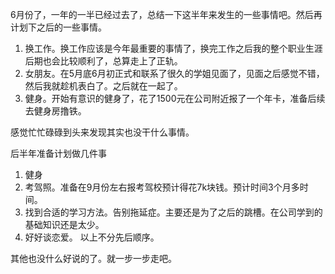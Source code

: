 6月份了，一年的一半已经过去了，总结一下这半年来发生的一些事情吧。然后再计划下之后的一些事情。

1. 换工作。换工作应该是今年最重要的事情了，换完工作之后我的整个职业生涯后期也会比较顺利了，总算走上了正轨。
2. 女朋友。在5月底6月初正式和联系了很久的学姐见面了，见面之后感觉不错，然后我就趁机表白了。之后就在一起了。
3. 健身。开始有意识的健身了，花了1500元在公司附近报了一个年卡，准备后续去健身房撸铁。

感觉忙忙碌碌到头来发现其实也没干什么事情。

后半年准备计划做几件事
1. 健身
2. 考驾照。准备在9月份左右报考驾校预计得花7k块钱。预计时间3个月多时间。
3. 找到合适的学习方法。告别拖延症。主要还是为了之后的跳槽。在公司学到的基础知识还是太少。
4. 好好谈恋爱。
以上不分先后顺序。



其他也没什么好说的了。就一步一步走吧。




















